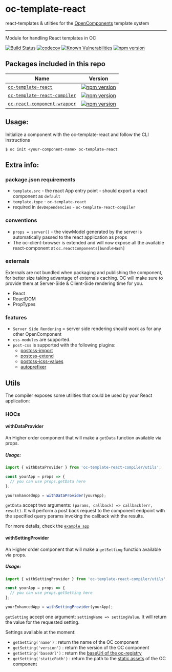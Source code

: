 oc-template-react
=================

react-templates & utilties for the [OpenComponents](https://github.com/opentable/oc) template system

***

Module for handling React templates in OC

[![Build Status](https://secure.travis-ci.org/opencomponents/oc-template-react.png?branch=master)](http://travis-ci.org/opencomponents/oc-template-react)
[![codecov](https://codecov.io/gh/opencomponents/oc-template-react/branch/master/graph/badge.svg)](https://codecov.io/gh/opencomponents/oc-template-react)
[![Known Vulnerabilities](https://snyk.io/test/github/opencomponents/oc-template-react/badge.svg)](https://snyk.io/test/github/opencomponents/oc-template-react)
[![npm version](https://badge.fury.io/js/oc-template-react.svg)](http://badge.fury.io/js/oc-template-react)

## Packages included in this repo

| Name | Version |
|--------|-------|
| [`oc-template-react`](/packages/oc-template-react) | [![npm version](https://badge.fury.io/js/oc-template-react.svg)](http://badge.fury.io/js/oc-template-react) |
| [`oc-template-react-compiler`](/packages/oc-template-react-compiler) | [![npm version](https://badge.fury.io/js/oc-template-react-compiler.svg)](http://badge.fury.io/js/oc-template-react-compiler) |
| [`oc-react-component-wrapper`](/packages/oc-react-component-wrapper) | [![npm version](https://badge.fury.io/js/oc-react-component-wrapper.svg)](http://badge.fury.io/js/oc-react-component-wrapper) |


## Usage:

Initialize a component with the oc-template-react and follow the CLI instructions

```
$ oc init <your-component-name> oc-template-react
```

## Extra info:
### package.json requirements
- `template.src` - the react App entry point -  should export a react component as `default`
- `template.type` -  `oc-template-react`
- required in `devDependencies` -  `oc-template-react-compiler`
### conventions
- `props = server()` - the viewModel generated by the server is automatically passed to the react application as props
- The oc-client-browser is extended and will now expose all the available react-component at `oc.reactComponents[bundleHash]`
### externals
Externals are not bundled when packaging and publishing the component, for better size taking advantage of externals caching. OC will make sure to provide them at Server-Side & Client-Side rendering time for you.
- React
- ReactDOM
- PropTypes
 
### features
- `Server Side Rendering` = server side rendering should work as for any other OpenComponent
- `css-modules` are supported.
- `post-css` is supported with the following plugins:
  - [postcss-import](https://github.com/postcss/postcss-import)
  - [postcss-extend](https://github.com/travco/postcss-extend)
  - [postcss-icss-values](https://github.com/css-modules/postcss-icss-values)
  - [autoprefixer](https://github.com/postcss/autoprefixer)


## Utils

The compiler exposes some utilities that could be used by your React application:

### HOCs

#### withDataProvider

An Higher order component that will make a `getData` function available via props.

##### Usage:

```javascript
import { withDataProvider } from 'oc-template-react-compiler/utils';

const yourApp = props => {
  // you can use props.getData here
};

yourEnhancedApp = withDataProvider(yourApp);
```

`getData` accept two arguments: `(params, callback) => callback(err, result)`. It will perform a post back request to the component endpoint with the specified query perams invoking the callback with the results.

For more details, check the [`example app`](/acceptance-components/react-app/app.js)

#### withSettingProvider

An Higher order component that will make a `getSetting` function available via props.

##### Usage:

```javascript
import { withSettingProvider } from 'oc-template-react-compiler/utils';

const yourApp = props => {
  // you can use props.getSetting here
};

yourEnhancedApp = withSettingProvider(yourApp);
```

`getSetting` accept one argument: `settingName => settingValue`. It will return the value for the requested setting.

Settings available at the moment:
- `getSetting('name')` : return the name of the OC component
- `getSetting('version')` : return the version of the OC component
- `getSetting('baseUrl')` : return the [baseUrl of the oc-registry](https://github.com/opentable/oc/wiki/The-server.js#context-properties)
- `getSetting('staticPath')` : return the path to the [static assets](https://github.com/opentable/oc/wiki/The-server.js#add-static-resource-to-the-component) of the OC component
